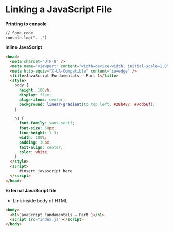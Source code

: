# Linking a JavaScript File

**Printing to console**

```
// Some code
console.log("...")
```



**Inline JavaScript**

```html
<head>
  <meta charset="UTF-8" />
  <meta name="viewport" content="width=device-width, initial-scale=1.0" />
  <meta http-equiv="X-UA-Compatible" content="ie=edge" />
  <title>JavaScript Fundamentals – Part 1</title>
  <style>
    body {
      height: 100vh;
      display: flex;
      align-items: center;
      background: linear-gradient(to top left, #28b487, #7dd56f);
    }

    h1 {
      font-family: sans-serif;
      font-size: 50px;
      line-height: 1.3;
      width: 100%;
      padding: 30px;
      text-align: center;
      color: white;
    }
  </style>
  <script>
      #insert javascript here
  </script>
</head>
```



**External JavaScript file**

* Link inside body of HTML

```html
<body>
  <h1>JavaScript Fundamentals – Part 1</h1>
  <script src="index.js"></script>
</body>
```
